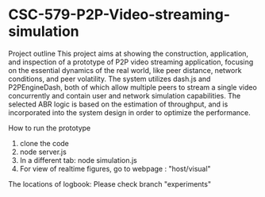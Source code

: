 # CSC-579-P2P-Video-streaming-simulation
Project outline
This project aims at showing the construction, application, and inspection of a prototype of P2P video streaming application, focusing on the essential dynamics of the real world, like peer distance, network conditions, and peer volatility.
The system utilizes dash.js and P2PEngineDash, both of which allow multiple peers to stream a single video concurrently and contain user and network simulation capabilities. The selected ABR logic is based on the estimation of throughput, and is incorporated into the system design in order to optimize the performance.

How to run the prototype
1. clone the code
2. node server.js
3. In a different tab: node simulation.js
4. For view of realtime figures, go to webpage : "host/visual"


The locations of logbook:
Please check branch "experiments"

